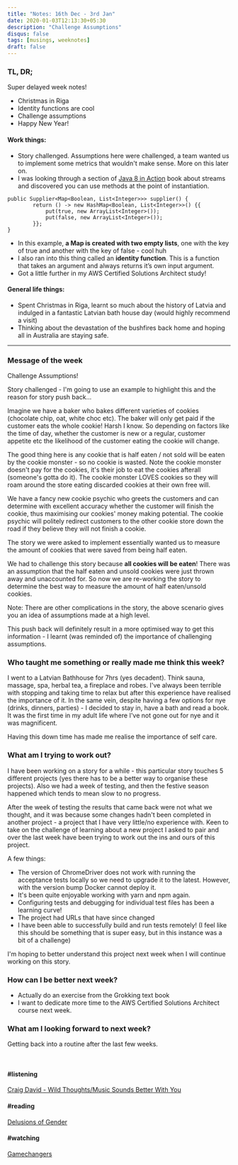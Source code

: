 ```yaml
---
title: "Notes: 16th Dec - 3rd Jan"
date: 2020-01-03T12:13:30+05:30
description: "Challenge Assumptions"
disqus: false
tags: [musings, weeknotes]
draft: false
---
```


### TL, DR;
Super delayed week notes!

- Christmas in Riga
- Identity functions are cool
- Challenge assumptions
- Happy New Year!

#### Work things:
- Story challenged. Assumptions here were challenged, a team wanted us to implement some metrics that wouldn't make sense. More on this later on.
- I was looking through a section of [Java 8 in Action](https://www.oreilly.com/library/view/java-8-in/9781617291999/) book about streams and discovered you can use methods at the point of instantiation.

```
public Supplier<Map<Boolean, List<Integer>>> supplier() {    
        return () -> new HashMap<Boolean, List<Integer>>() {{       
            put(true, new ArrayList<Integer>());        
            put(false, new ArrayList<Integer>());    
        }};
}
```

- In this example, **a Map is created with two empty lists**, one with the key of true and another with the key of false - cool huh
- I also ran into this thing called an **identity function**. This is a function that takes an argument and always returns it’s own input argument.
- Got a little further in my AWS Certified Solutions Architect study!

#### General life things:
- Spent Christmas in Riga, learnt so much about the history of Latvia and indulged in a fantastic Latvian bath house day (would highly recommend a visit)
- Thinking about the devastation of the bushfires back home and hoping all in Australia are staying safe.

____________


### Message of the week
Challenge Assumptions!

Story challenged - I'm going to use an example to highlight this and the reason for story push back...

Imagine we have a baker who bakes different varieties of cookies (chocolate chip, oat, white choc etc). The baker will only get paid if the customer eats the whole cookie! Harsh I know. So depending on factors like the time of day, whether the customer is new or a regular, customer appetite etc the likelihood of the customer eating the cookie will change. 

The good thing here is any cookie that is half eaten / not sold will be eaten by the cookie monster - so no cookie is wasted. Note the cookie monster doesn't pay for the cookies, it's their job to eat the cookies afterall (someone's gotta do it). The cookie monster LOVES cookies so they will roam around the store eating discarded cookies at their own free will.

We have a fancy new cookie psychic who greets the customers and can determine with excellent accuracy whether the customer will finish the cookie, thus maximising our cookies' money making potential. The cookie psychic will politely redirect customers to the other cookie store down the road if they believe they will not finish a cookie.

The story we were asked to implement essentially wanted us to measure the amount of cookies that were saved from being half eaten.

We had to challenge this story because **all cookies will be eaten**! There was an assumption that the half eaten and unsold cookies were just thrown away and unaccounted for. So now we are re-working the story to determine the best way to measure the amount of half eaten/unsold cookies.

Note: There are other complications in the story, the above scenario gives you an idea of assumptions made at a high level.

This push back will definitely result in a more optimised way to get this information - I learnt (was reminded of) the importance of challenging assumptions.


### Who taught me something or really made me think this week?
I went to a Latvian Bathhouse for 7hrs (yes decadent). Think sauna, massage, spa, herbal tea, a fireplace and robes. I've always been terrible with stopping and taking time to relax but after this experience have realised the importance of it.
In the same vein, despite having a few options for nye (drinks, dinners, parties) - I decided to stay in, have a bath and read a book. It was the first time in my adult life where I've not gone out for nye and it was magnificent.

Having this down time has made me realise the importance of self care.


### What am I trying to work out?
I have been working on a story for a while - this particular story touches 5 different projects (yes there has to be a better way to organise these projects). Also we had a week of testing, and then the festive season happened which tends to mean slow to no progress.

After the week of testing the results that came back were not what we thought, and it was because some changes hadn't been completed in another project - a project that I have very little/no experience with. Keen to take on the challenge of learning about a new project I asked to pair and over the last week have been trying to work out the ins and ours of this project.

A few things:

- The version of ChromeDriver does not work with running the acceptance tests locally so we need to upgrade it to the latest. However, with the version bump Docker cannot deploy it.
- It's been quite enjoyable working with yarn and npm again.
- Configuring tests and debugging for individual test files has been a learning curve!
- The project had URLs that have since changed
- I have been able to successfully build and run tests remotely! (I feel like this should be something that is super easy, but in this instance was a bit of a challenge)


I'm hoping to better understand this project next week when I will continue working on this story.


### How can I be better next week?
- Actually do an exercise from the Grokking text book
- I want to dedicate more time to the AWS Certified Solutions Architect course next week.

### What am I looking forward to next week?
Getting back into a routine after the last few weeks.


<br>

#### #listening
[Craig David - Wild Thoughts/Music Sounds Better With You](https://www.youtube.com/watch?v=aySEzuNSN1k)


#### #reading
[Delusions of Gender](https://wwnorton.com/books/Delusions-of-Gender)


#### #watching
[Gamechangers](https://gamechangersmovie.com/the-film/)